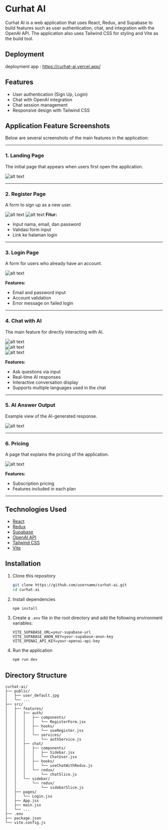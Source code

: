 # Curhat AI

Curhat AI is a web application that uses React, Redux, and Supabase to build features such as user authentication, chat, and integration with the OpenAI API. The application also uses Tailwind CSS for styling and Vite as the build tool.

## Deployment
deployment app : https://curhat-ai.vercel.app/
## Features

- User authentication (Sign Up, Login)
- Chat with OpenAI integration
- Chat session management
- Responsive design with Tailwind CSS
## Application Feature Screenshots

Below are several screenshots of the main features in the application:

---

### 1. Landing Page  
The initial page that appears when users first open the application.

![alt text](image.png)

---

### 2. Register Page  
A form to sign up as a new user.

![alt text](image-1.png)
![alt text](image-7.png)
**Fitur:**
- Input nama, email, dan password
- Validasi form input
- Link ke halaman login

---

### 3. Login Page  
A form for users who already have an account.

![alt text](image-3.png)

**Features:**  
- Email and password input  
- Account validation  
- Error message on failed login  

---

### 4. Chat with AI  
The main feature for directly interacting with AI.

![alt text](image-4.png)  
![alt text](image-8.png)  
![alt text](image-9.png)

**Features:**  
- Ask questions via input  
- Real-time AI responses  
- Interactive conversation display  
- Supports multiple languages used in the chat  

---

### 5. AI Answer Output  
Example view of the AI-generated response.

![alt text](image-5.png)

---

### 6. Pricing  
A page that explains the pricing of the application.

![alt text](image-6.png)

**Features:**  
- Subscription pricing  
- Features included in each plan  
---
## Technologies Used

- [React](https://reactjs.org/)
- [Redux](https://redux.js.org/)
- [Supabase](https://supabase.io/)
- [OpenAI API](https://openai.com/)
- [Tailwind CSS](https://tailwindcss.com/)
- [Vite](https://vitejs.dev/)

## Installation

1. Clone this repository

    ```bash
    git clone https://github.com/username/curhat-ai.git
    cd curhat-ai
    ```

2. Install dependencies

    ```bash
    npm install
    ```

3. Create a `.env` file in the root directory and add the following environment variables:

    ```env
    VITE_SUPABASE_URL=your-supabase-url
    VITE_SUPABASE_ANON_KEY=your-supabase-anon-key
    VITE_OPENAI_API_KEY=your-openai-api-key
    ```

4. Run the application

    ```bash
    npm run dev
    ```

## Directory Structure

```plaintext
curhat-ai/
├── public/
│   ├── user_default.jpg
│   └── ...
├── src/
│   ├── features/
│   │   ├── auth/
│   │   │   ├── components/
│   │   │   │   └── RegisterForm.jsx
│   │   │   ├── hooks/
│   │   │   │   └── useRegister.jsx
│   │   │   └── services/
│   │   │       └── authService.js
│   │   ├── chat/
│   │   │   ├── components/
│   │   │   │   ├── Sidebar.jsx
│   │   │   │   └── ChatUser.jsx
│   │   │   ├── hooks/
│   │   │   │   └── useChatWithRedux.js
│   │   │   └── redux/
│   │   │       └── chatSlice.js
│   │   └── sidebar/
│   │       └── redux/
│   │           └── sidebarSlice.js
│   ├── pages/
│   │   └── Login.jsx
│   ├── App.jsx
│   ├── main.jsx
│   └── ...
├── .env
├── package.json
└── vite.config.js
